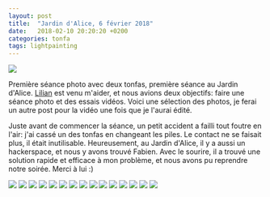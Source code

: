 ```yaml
---
layout: post
title:  "Jardin d'Alice, 6 février 2018"
date:   2018-02-10 20:20:20 +0200
categories: tonfa
tags: lightpainting
---
```


<img src="{{ '/assets/images/tonfa_jardin_alice/DSC00575.jpeg' | absolute_url }}"/>

Première séance photo avec deux tonfas, première séance au Jardin d'Alice. <a href="https://vimeo.com/lilianhardouineau" target="_blank">Lilian</a> est venu m'aider, et nous avions deux objectifs: faire une séance photo et des essais vidéos. Voici une sélection des photos, je ferai un autre post pour la vidéo une fois que je l'aurai édité.

Juste avant de commencer la séance, un petit accident a failli tout foutre en l'air: j'ai cassé un des tonfas en changeant les piles. Le contact ne se faisait plus, il était inutilisable. Heureusement, au Jardin d'Alice, il y a aussi un hackerspace, et nous y avons trouvé Fabien. Avec le sourire, il a trouvé une solution rapide et efficace à mon problème, et nous avons pu reprendre notre soirée. Merci à lui :)

<!--more-->

<img src="{{ '/assets/images/tonfa_jardin_alice/DSC00486.jpeg' | absolute_url }}"/>

<img src="{{ '/assets/images/tonfa_jardin_alice/DSC00496.jpeg' | absolute_url }}"/>

<img src="{{ '/assets/images/tonfa_jardin_alice/DSC00506.jpeg' | absolute_url }}"/>

<img src="{{ '/assets/images/tonfa_jardin_alice/DSC00515.jpeg' | absolute_url }}"/>

<img src="{{ '/assets/images/tonfa_jardin_alice/DSC00529.jpeg' | absolute_url }}"/>

<img src="{{ '/assets/images/tonfa_jardin_alice/DSC00538.jpeg' | absolute_url }}"/>

<img src="{{ '/assets/images/tonfa_jardin_alice/DSC00551.jpeg' | absolute_url }}"/>

<img src="{{ '/assets/images/tonfa_jardin_alice/DSC00558.jpeg' | absolute_url }}"/>

<img src="{{ '/assets/images/tonfa_jardin_alice/DSC00559.jpeg' | absolute_url }}"/>

<img src="{{ '/assets/images/tonfa_jardin_alice/DSC00564.jpeg' | absolute_url }}"/>

<img src="{{ '/assets/images/tonfa_jardin_alice/DSC00567.jpeg' | absolute_url }}"/>

<img src="{{ '/assets/images/tonfa_jardin_alice/DSC00572.jpeg' | absolute_url }}"/>

<img src="{{ '/assets/images/tonfa_jardin_alice/DSC00579.jpeg' | absolute_url }}"/>

<img src="{{ '/assets/images/tonfa_jardin_alice/DSC00595.jpeg' | absolute_url }}"/>

<img src="{{ '/assets/images/tonfa_jardin_alice/DSC00604.jpeg' | absolute_url }}"/>
